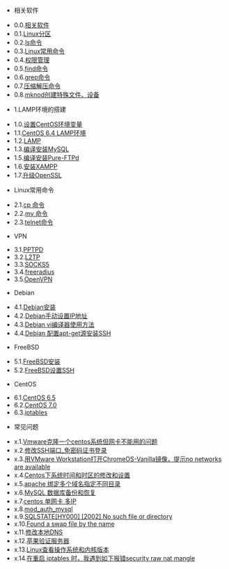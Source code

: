 * 相关软件
 - 0.0.[相关软件](0.0.md)
 - 0.1.[Linux分区](0.1.md)
 - 0.2.[ls命令](0.2.md)
 - 0.3.[Linux常用命令](0.3.md)
 - 0.4.[权限管理](0.4.md)
 - 0.5.[find命令](0.5.md)
 - 0.6.[grep命令](0.6.md)
 - 0.7.[压缩解压命令](0.7.md)
 - 0.8.[mknod创建特殊文件、设备](0.8.md)
* 1.LAMP环境的搭建
 - 1.0.[设置CentOS环境变量](1.0.md)
 - 1.1.[CentOS 6.4 LAMP环境](1.1.md)
 - 1.2.[LAMP](1.2.md)
 - 1.3.[编译安装MySQL](1.3.md)
 - 1.5.[编译安装Pure-FTPd](1.5.md)
 - 1.6.[安装XAMPP](1.6.md)
 - 1.7.[升级OpenSSL](1.7.md)
* Linux常用命令
 - 2.1.[cp 命令](2.1.md)
 - 2.2.[mv 命令](2.2.md)
 - 2.3.[telnet命令](2.3.md)
* VPN
 - 3.1.[PPTPD](3.1.md)
 - 3.2.[L2TP](3.2.md)
 - 3.3.[SOCKS5](3.3.md)
 - 3.4.[freeradius](3.4.md)
 - 3.5.[OpenVPN](3.5.md)
* Debian
 - 4.1.[Debian安装](4.1.md)
 - 4.2.[Debian手动设置IP地址](4.2.md)
 - 4.3.[Debian vi编译器使用方法](4.3.md)
 - 4.4.[Debian 配置apt-get源安装SSH](4.4.md)
* FreeBSD
 - 5.1.[FreeBSD安装](5.1.md)
 - 5.2.[FreeBSD设置SSH](5.2.md)
* CentOS
 - 6.1.[CentOS 6.5](6.1.md)
 - 6.2.[CentOS 7.0](6.2.md)
 - 6.3.[iptables](6.3.md)
* 常见问题
 - x.1.[Vmware克隆一个centos系统但网卡不能用的问题](x.1.md)
 - x.2.[修改SSH端口_免密码证书登录](x.2.md)
 - x.3.[用VMware Workstation打开ChromeOS-Vanilla镜像，提示no networks are available](x.3.md)
 - x.4.[Centos下系统时间和时区的修改和设置](x.4.md)
 - x.5.[apache 绑定多个域名指定不同目录](x.5.md)
 - x.6.[MySQL 数据库备份和恢复](x.6.md)
 - x.7.[centos 单网卡 多IP](x.7.md)
 - x.8.[mod_auth_mysql](x.8.md)
 - x.9.[SQLSTATE[HY000] [2002] No such file or directory](x.9.md)
 - x.10.[Found a swap file by the name](x.10.md)
 - x.11.[修改本地DNS](x.11.md)
 - x.12.[苹果验证服务器](x.12.md)
 - x.13.[Linux查看操作系统和内核版本](x.13.md)
 - x.14.[在重启 iptables 时，我遇到如下报错security raw nat mangle](x.14.md)
